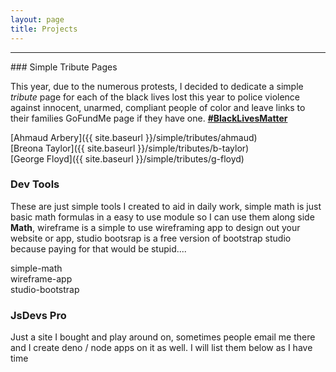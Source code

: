 ```yaml
---
layout: page
title: Projects
---
```

<hr />
<p></p>
### Simple Tribute Pages
  
This year, due to the numerous protests, I decided to dedicate a simple *tribute* page for each of the black lives lost this year to police violence against innocent, unarmed, compliant people of color and leave links to their families GoFundMe page if they have one. [**#BlackLivesMatter**](https://twitter.com/search?q=%23BlackLivesMatter)  

[Ahmaud Arbery]({{ site.baseurl }}/simple/tributes/ahmaud)  
[Breona Taylor]({{ site.baseurl }}/simple/tributes/b-taylor)  
[George Floyd]({{ site.baseurl }}/simple/tributes/g-floyd)   
  
### Dev Tools  
  
These are just simple tools I created to aid in daily work, simple math is just basic math formulas in a easy to use module so I can use them along side **Math**, wireframe is a simple to use wireframing app to design out your website or app, studio bootsrap is a free version of bootstrap studio because paying for that would be stupid....   
    
simple-math  
wireframe-app  
studio-bootstrap  

### JsDevs Pro
  
Just a site I bought and play around on, sometimes people email me there and I create deno / node apps on it as well. I will list them below as I have time  
  
